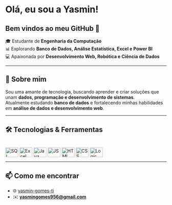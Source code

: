 # Olá, eu sou a Yasmin!
## Bem vindos ao meu GitHub 👋

🎓 Estudante de **Engenharia da Computação**  
📊 Explorando **Banco de Dados, Análise Estatística, Excel e Power BI**  
💻 Apaixonada por **Desenvolvimento Web, Robótica e Ciência de Dados**  

---

## 🚀 Sobre mim
Sou uma amante de tecnologia, buscando aprender e criar soluções que unam **dados, programação e desenvolvimento de sistemas**.  
Atualmente estudando **banco de dados** e fortalecendo minhas habilidades em **análise de dados e desenvolvimento web**.

---

## 🛠️ Tecnologias & Ferramentas
<div style="display: inline_block"><br>
<img align="center" alt="SQL" height="30" width="40" src="https://cdn.jsdelivr.net/gh/devicons/devicon/icons/mysql/mysql-original.svg">
<img align="center" alt="Excel" height="30" width="40" src="https://img.icons8.com/color/48/microsoft-excel-2019--v1.png">
<img align="center" alt="Java" height="30" width="40" src="https://cdn.jsdelivr.net/gh/devicons/devicon/icons/java/java-original.svg">
<img align="center" alt="JS" height="30" width="40" src="https://cdn.jsdelivr.net/gh/devicons/devicon/icons/javascript/javascript-original.svg">
<img align="center" alt="HTML" height="30" width="40" src="https://cdn.jsdelivr.net/gh/devicons/devicon/icons/html5/html5-original.svg">
<img align="center" alt="CSS" height="30" width="40" src="https://cdn.jsdelivr.net/gh/devicons/devicon/icons/css3/css3-original.svg">
<img align="center" alt="Logic" height="30" width="40" src="https://img.icons8.com/external-flat-juicy-fish/60/external-algorithm-coding-and-development-flat-flat-juicy-fish.png">
</div>

---

## 📫 Como me encontrar
- 🌐 [yasmin-gomes-ti](www.linkedin.com/in/yasmin-gomes-ti)  
- ✉️ **yasmingomes956@gmail.com**
